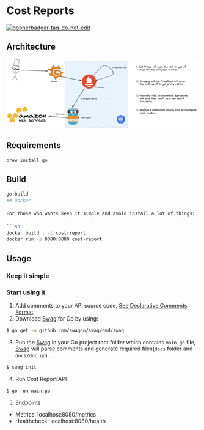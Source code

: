 # Cost Reports
<a href='https://github.com/jpoles1/gopherbadger' target='_blank'>![gopherbadger-tag-do-not-edit](https://img.shields.io/badge/Go%20Coverage-25%25-brightgreen.svg?longCache=true&style=flat)</a>

## Architecture
![](docs/diagram.png)
## Requirements

```sh
brew install go
```

## Build

```sh
go build 
## Docker 

For those who wants keep it simple and avoid install a lot of things:

```sh
docker build . -t cost-report
docker run -p 8080:8080 cost-report
```

## Usage


### Keep it simple


### Start using it
1. Add comments to your API source code, [See Declarative Comments Format](https://swaggo.github.io/swaggo.io/declarative_comments_format/).
2. Download [Swag](https://github.com/swaggo/swag) for Go by using:
```sh
$ go get -u github.com/swaggo/swag/cmd/swag
```

3. Run the [Swag](https://github.com/swaggo/swag) in your Go project root folder which contains `main.go` file, [Swag](https://github.com/swaggo/swag) will parse comments and generate required files(`docs` folder and `docs/doc.go`).
```sh
$ swag init
```
4. Run Cost Report API 
```sh 
$ go run main.go
```


5. Endpoints

- Metrics: localhost:8080/metrics
- Healthcheck: localhost:8080/health
